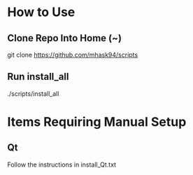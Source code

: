 # How to Use
## Clone Repo Into Home (~)
git clone https://github.com/mhask94/scripts

## Run install_all
./scripts/install_all

# Items Requiring Manual Setup
## Qt
Follow the instructions in install_Qt.txt
